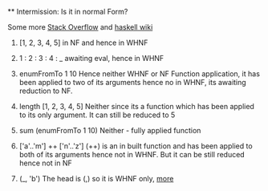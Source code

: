 ** Intermission: Is it in normal Form?

Some more [Stack Overflow](https://stackoverflow.com/questions/6872898/haskell-what-is-weak-head-normal-form) and
[haskell wiki](https://wiki.haskell.org/Weak_head_normal_form)

1. [1, 2, 3, 4, 5]
    in NF and hence in WHNF

2. 1 : 2 : 3 : 4 : _
    awaiting eval, hence in WHNF

3. enumFromTo 1 10
    Hence neither WHNF or NF
    Function application, it has been applied to two of its arguments hence no in WHNF, its awaiting reduction to NF.

4. length [1, 2, 3, 4, 5]
    Neither since its a function which has been applied to its only argument.
    It can still be reduced to 5

5. sum (enumFromTo 1 10)
    Neither - fully applied function

6.  ['a'..'m'] ++ ['n'..'z']
    (++) is an in built function and has been applied to both of its arguments hence not in WHNF.
    But it can be still reduced hence not in NF

7. (_, 'b')
    The head is (,) so it is WHNF only, [more](https://stackoverflow.com/questions/46004882/is-the-expression-b-in-normal-form-in-weak-head-normal-form)
